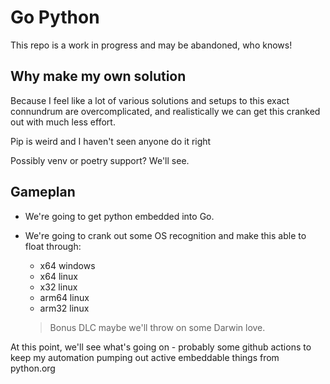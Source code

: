 # Go Python
This repo is a work in progress and may be abandoned, who knows!

## Why make my own solution

Because I feel like a lot of various solutions and setups to this exact connundrum are overcomplicated, and realistically we can get this cranked out with much less effort.

Pip is weird and I haven't seen anyone do it right

Possibly venv or poetry support? We'll see.

## Gameplan

* We're going to get python embedded into Go.

* We're going to crank out some OS recognition and make this able to float through:
  * x64 windows
  * x64 linux
  * x32 linux
  * arm64 linux
  * arm32 linux
  > Bonus DLC maybe we'll throw on some Darwin love.

At this point, we'll see what's going on - probably some github actions to keep my automation pumping out active embeddable things from python.org
